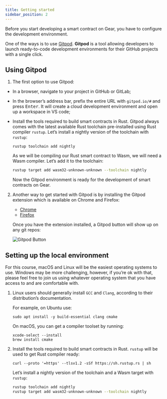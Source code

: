 ```yaml
---
title: Getting started
sidebar_position: 2
---
```


Before you start developing a smart contract on Gear, you have to configure the development environment.

One of the ways is to use [Gitpod](https://www.gitpod.io/). **Gitpod** is a tool allowing developers to launch ready-to-code development environments for their GitHub projects with a single click.

## Using Gitpod

1. The first option to use Gitpod:

- In a browser, navigate to your project in GitHub or GitLab;
- In the browser’s address bar, prefix the entire URL with `gitpod.io/#` and press <kbd>Enter</kbd>. It will create a cloud development environment and open up a workspace in VS code;
- Install the tools required to build smart contracts in Rust. Gitpod always comes with the latest available Rust toolchain pre-installed using Rust compiler `rustup`. Let’s install a nightly version of the toolchain with `rustup`:

    ```
    rustup toolchain add nightly
    ```

    As we will be compiling our Rust smart contract to Wasm, we will need a Wasm compiler. Let’s add it to the toolchain:

    ```bash
    rustup target add wasm32-unknown-unknown --toolchain nightly
    ```

    Now the Gitpod environment is ready for the development of smart contracts on Gear.

2. Another way to get started with Gitpod is by installing the Gitpod extension which is available on Chrome and Firefox:

    - [Chrome](https://chrome.google.com/webstore/detail/gitpod-always-ready-to-co/dodmmooeoklaejobgleioelladacbeki)
    - [Firefox](https://addons.mozilla.org/en-US/firefox/addon/gitpod/)

    Once you have the extension installed, a Gitpod button will show up on any git repos:

    ![Gitpod Button](/img/01/gitpod-button.png)

## Setting up the local environment

For this course, macOS and Linux will be the easiest operating systems to use. Windows may be more challenging, however, if you’re ok with that, please feel free to join us using whatever operating system that you have access to and are comfortable with.

1. Linux users should generally install `GCC` and `Clang`, according to their distribution’s documentation.

    For example, on Ubuntu use:

    ```
    sudo apt install -y build-essential clang cmake
    ```

    On macOS, you can get a compiler toolset by running:

    ```
    xcode-select --install
    brew install cmake
    ```

2. Install the tools required to build smart contracts in Rust. `rustup` will be used to get Rust compiler ready:

    ```
    curl --proto '=https' --tlsv1.2 -sSf https://sh.rustup.rs | sh
    ```

    Let’s install a nightly version of the toolchain and a Wasm target with `rustup`:

    ```bash
    rustup toolchain add nightly
    rustup target add wasm32-unknown-unknown --toolchain nightly
    ```
